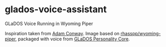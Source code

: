 # glados-voice-assistant

GLaDOS Voice Running in Wyoming Piper

Inspiration taken from [Adam Conway](https://www.xda-developers.com/glados-controls-smart-home-home-assistant/). Image based on [rhasspp/wyoming-piper](https://github.com/rhasspy/wyoming-piper), packaged with voice from [GLaDOS Personality Core](https://github.com/dnhkng/GLaDOS).
